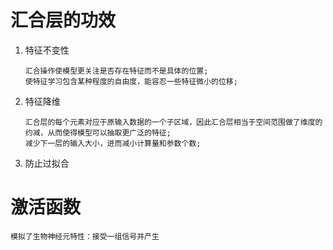 # 汇合层的功效
1. 特征不变性

       汇合操作使模型更关注是否存在特征而不是具体的位置;
       使特征学习包含某种程度的自由度，能容忍一些特征微小的位移;
2. 特征降维

       汇合层的每个元素对应于原输入数据的一个子区域，因此汇合层相当于空间范围做了维度的约减，从而使得模型可以抽取更广泛的特征;
       减少下一层的输入大小，进而减小计算量和参数个数;
3. 防止过拟合

# 激活函数

    模拟了生物神经元特性：接受一组信号并产生       
